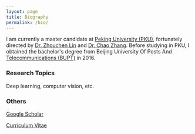 ```yaml
---
layout: page
title: Biography
permalink: /bio/
---
```


I am currently a master candidate at [Peking University (PKU)](https://www.pku.edu.cn), fortunately  directed by [Dr. Zhouchen Lin](http://www.cis.pku.edu.cn/faculty/vision/zlin/zlin.htm) and [Dr. Chao Zhang](http://www.cis.pku.edu.cn/faculty/vision/zhangchao/zhangchao.htm). Before studying in PKU, I obtained the bachelor's degree from Beijing University Of Posts And [Telecommunications (BUPT)](https://www.bupt.edu.cn) in 2016.

### Research Topics

Deep learning, computer vision, etc.

### Others

[Google Scholar](https://www.baidu.com)

[Curriculum Vitae](https://www.baidu.com)


